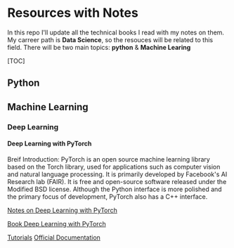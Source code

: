 # Resources with Notes
In this repo I'll update all the technical books I read with my notes on them. My carreer path is **Data Science**, so the resouces will be related to this field. There will be two main topics: **python** & **Machine Learing**

[TOC]

## Python 

## Machine Learning

### Deep Learning

#### Deep Learning with PyTorch

Breif Introduction: PyTorch is an open source machine learning library based on the Torch library, used for applications such as computer vision and natural language processing. It is primarily developed by Facebook's AI Research lab (FAIR). It is free and open-source software released under the Modified BSD license. Although the Python interface is more polished and the primary focus of development, PyTorch also has a C++ interface.

[Notes on Deep Learning with PyTorch](/docs/deep_learning_with_PyTorch/notes_on_deep_learning_with_pytorch.md)

[Book Deep Learning with PyTorch](docs/deep_learning_with_PyTorch/book_deep_learning_with_PyTorch.pdf)

[Tutorials](https://pytorch.org/tutorials/)
[Official Documentation](https://pytorch.org/docs/stable/index.html)
